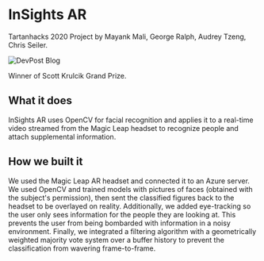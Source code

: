 # InSights AR

Tartanhacks 2020 Project by Mayank Mali, George Ralph, Audrey Tzeng, Chris Seiler.

![DevPost Blog](https://devpost.com/software/insights-ar)

Winner of Scott Krulcik Grand Prize.

## What it does

InSights AR uses OpenCV for facial recognition and applies it to a real-time video streamed from the Magic Leap headset to recognize people and attach supplemental information.

## How we built it

We used the Magic Leap AR headset and connected it to an Azure server. We used OpenCV and trained models with pictures of faces (obtained with the subject's permission), then sent the classified figures back to the headset to be overlayed on reality. Additionally, we added eye-tracking so the user only sees information for the people they are looking at. This prevents the user from being bombarded with information in a noisy environment. Finally, we integrated a filtering algorithm with a geometrically weighted majority vote system over a buffer history to prevent the classification from wavering frame-to-frame.


